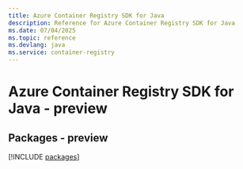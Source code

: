 ```yaml
---
title: Azure Container Registry SDK for Java
description: Reference for Azure Container Registry SDK for Java
ms.date: 07/04/2025
ms.topic: reference
ms.devlang: java
ms.service: container-registry
---
```

# Azure Container Registry SDK for Java - preview
## Packages - preview
[!INCLUDE [packages](container-registry-index.md)]